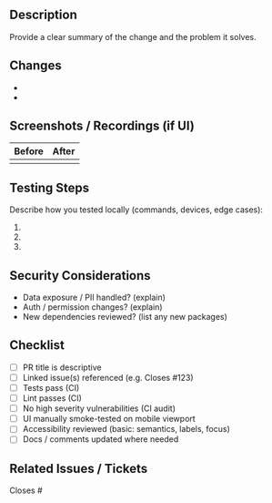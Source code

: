 ## Description

Provide a clear summary of the change and the problem it solves.

## Changes

-
-

## Screenshots / Recordings (if UI)

| Before | After |
| ------ | ----- |
|        |       |

## Testing Steps

Describe how you tested locally (commands, devices, edge cases):

1.
2.
3.

## Security Considerations

- Data exposure / PII handled? (explain)
- Auth / permission changes? (explain)
- New dependencies reviewed? (list any new packages)

## Checklist

- [ ] PR title is descriptive
- [ ] Linked issue(s) referenced (e.g. Closes #123)
- [ ] Tests pass (CI)
- [ ] Lint passes (CI)
- [ ] No high severity vulnerabilities (CI audit)
- [ ] UI manually smoke-tested on mobile viewport
- [ ] Accessibility reviewed (basic: semantics, labels, focus)
- [ ] Docs / comments updated where needed

## Related Issues / Tickets

Closes #
